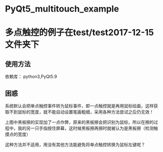 # PyQt5_multitouch_example

# 多点触控的例子在test/test2017-12-15文件夹下

## 使用方法  
  依赖库：  python3,PyQt5.9  
    
    
## 困惑

系统默认会把单点触控事件转为鼠标事件，即一点触控就是再用鼠标绘画，这样获取不到鼠标的宽度，就不能自动设置笔画粗细，采用各种方法尝试之后仍无效！

上图中黑板擦的实现加了一点作弊，原来的黑板擦会把识别为鼠标，所以在擦的过程中，我的另一只手指按住屏幕，这时候黑板擦再擦时就被认为是黑板擦（检测触摸点的宽度）

这种方法并不适用，用没有其他方法能避免将单点触控转换为鼠标左键呢？
